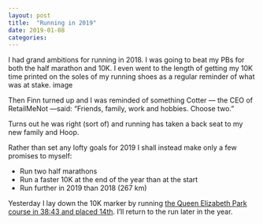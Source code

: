 ```yaml
---
layout: post
title:  "Running in 2019"
date: 2019-01-08  
categories:
---
```

I had grand ambitions for running in 2018. I was going to beat my PBs for both the half marathon and 10K. I even went to the length of getting my 10K time printed on the soles of my running shoes as a regular reminder of what was at stake.
image

Then Finn turned up and I was reminded of something Cotter — the CEO of RetailMeNot —said: “Friends, family, work and hobbies. Choose two.”

Turns out he was right (sort of) and running has taken a back seat to my new family and Hoop.

Rather than set any lofty goals for 2019 I shall instead make only a few promises to myself:

- Run two half marathons
- Run a faster 10K at the end of the year than at the start
- Run further in 2019 than 2018 (267 km)

Yesterday I lay down the 10K marker by running [the Queen Elizabeth Park course in 38:43 and placed 14th](https://www.strava.com/activities/2056583527/overview). I’ll return to the run later in the year.
